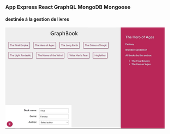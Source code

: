 ### App Express React GraphQL MongoDB Mongoose 
#### destinée à la gestion de livres

![sreenshot](screenshot.jpg)